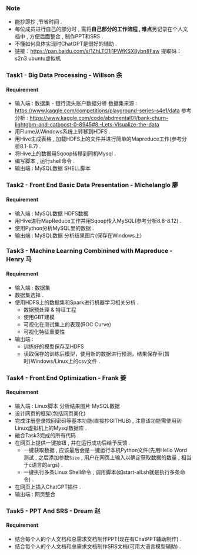 ### Note

+ 能抄即抄 ,节省时间 . 
+ 每位成员进行自己的部分时 , 需将**自己部分的工作流程 , 难点**另记录在个人文档中 , 方便后面整合 , 制作PPT和SRS . 
+ 不懂如何具体实现时ChatGPT是很好的辅助 .
+ 链接：https://pan.baidu.com/s/1ZhLTO1j1PWfKSX8ybn8Faw 提取码：s2n3 ubuntu虚拟机 


### Task1 - Big Data Processing - Willson 余

#### Requirement

+ 输入端 : 数据集 - 银行流失账户数据分析 数据集来源 : https://www.kaggle.com/competitions/playground-series-s4e1/data 参考分析 : https://www.kaggle.com/code/abdmental01/bank-churn-lightgbm-and-catboost-0-8945#8.-Lets-Visualize-the-data
+ 用Flume从Windows系统上转移到HDFS . 
+ 用Hive生成表格 , 加载HDFS上的文件并进行简单的Mapreduce工作(参考分析8.1-8.7) . 
+ 将Hive上的数据用Sqoop转移到同机Mysql .
+ 编写脚本 , 运行shell命令 .
+ 输出端 : MySQL数据 SHELL脚本


### Task2 - Front End Basic Data Presentation - Michelanglo 廖

#### Requirement

+ 输入端 : MySQL数据 HDFS数据
+ 用Hive进行MapReduce工作并用Sqoop传入MySQL(参考分析8.8-8.12) . 
+ 使用Python分析MySQL里的数据 .
+ 输出端 : MySQL数据 分析结果图片(保存在Windows上)


### Task3 - Machine Learning Combinined with Mapreduce - Henry 马

#### Requirement

+ 输入端 : 数据集
+ 数据集选择 . 
+ 使用HDFS上的数据集和Spark进行机器学习相关分析 .
  + 数据预处理 & 特征工程
  + 使用GBT建模
  + 可视化在测试集上的表现(ROC Curve)
  + 可视化特征重要性
+ 输出端 :
  + 训练好的模型保存至HDFS
  + 读取保存的训练后模型，使用新的数据进行预测，结果保存至(暂时)Windows/Linux上的csv文件 . 


### Task4 - Front End Optimization - Frank 姜

#### Requirement

+ 输入端 : Linux脚本 分析结果图片 MySQL数据
+ 设计网页的框架(包括网页美化)
+ 完成注册登录找回密码等基本功能(直接抄GITHUB) , 注意该功能需使用到Linux虚拟机上的Mysql数据库 . 
+ 融合Task3完成的所有代码 . 
+ 在网页上提供一键按钮 , 并在运行成功后给予反馈 . 
  + 一键获取数据 , 应该最后会是一键运行本机Python文件(先用Hello Word测试 , 之后添加参数`Size` , 用户在网页上输入以确定获取数据的数量 , 相当于c语言的args) .  
  + 一键执行多条Linux Shell命令 , 调用脚本(如start-all.sh就是执行多条命令) .
+ 在网页上插入ChatGPT插件 .
+ 输出端 : 网页整合


### Task5 - PPT And SRS - Dream 赵

#### Requirement

+ 结合每个人的个人文档和总需求文档制作PPT(现在有ChatPPT辅助制作) . 
+ 结合每个人的个人文档和总需求文档制作SRS文档(可用大语言模型辅助) . 
